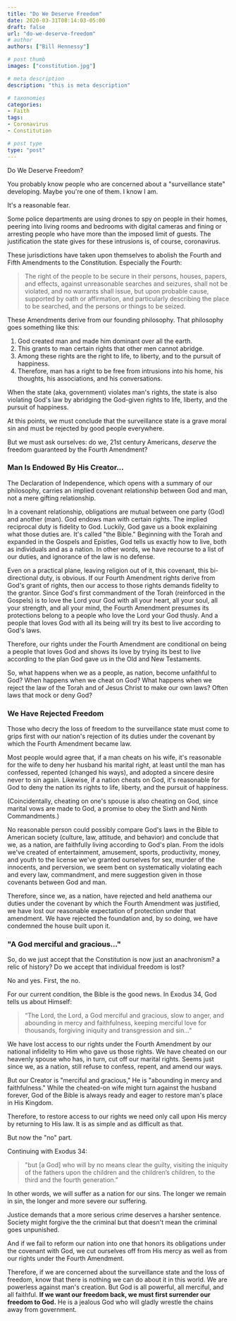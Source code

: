 ```yaml
---
title: "Do We Deserve Freedom"
date: 2020-03-31T08:14:03-05:00
draft: false
url: "do-we-deserve-freedom"
# author
authors: ["Bill Hennessy"]

# post thumb
images: ["constitution.jpg"]

# meta description
description: "this is meta description"

# taxonomies
categories: 
- Faith
tags:
- Coronavirus
- Constitution

# post type
type: "post"
---
```


Do We Deserve Freedom?

You probably know people who are concerned about a "surveillance state" developing. Maybe you're one of them. I know I am.

It's a reasonable fear.

Some police departments are using drones to spy on people in their homes, peering into living rooms and bedrooms with digital cameras and fining or arresting people who have more than the imposed limit of guests. The justification the state gives for these intrusions is, of course, coronavirus. 

These jurisdictions have taken upon themselves to abolish the Fourth and Fifth Amendments to the Constitution. Especially the Fourth:

> The right of the people to be secure in their persons, houses, papers, and effects, against unreasonable searches and seizures, shall not be violated, and no warrants shall issue, but upon probable cause, supported by oath or affirmation, and particularly describing the place to be searched, and the persons or things to be seized.

These Amendments derive from our founding philosophy. That philosophy goes something like this:

1. God created man and made him dominant over all the earth.
2. This grants to man certain rights that other men cannot abridge.
3. Among these rights are the right to life, to liberty, and to the pursuit of happiness.
4. Therefore, man has a right to be free from intrusions into his home, his thoughts, his associations, and his conversations.

When the state (aka, government) violates man's rights, the state is also violating God's law by abridging the God-given rights to life, liberty, and the pursuit of happiness.

At this points, we must conclude that the surveillance state is a grave moral sin and must be rejected by good people everywhere. 

But we must ask ourselves: do we, 21st century Americans, *deserve* the freedom guaranteed by the Fourth Amendment?

### Man Is Endowed By His Creator...

The Declaration of Independence, which opens with a summary of our philosophy, carries an implied covenant relationship between God and man, not a mere gifting relationship. 

In a covenant relationship, obligations are mutual between one party (God) and another (man). God endows man with certain rights. The implied reciprocal duty is fidelity to God. Luckily, God gave us a book explaining what those duties are. It's called "the Bible." Beginning with the Torah and expanded in the Gospels and Epistles, God tells us exactly how to live, both as individuals and as a nation. In other words, we have recourse to a list of our duties, and ignorance of the law is no defense. 

Even on a practical plane, leaving religion out of it, this covenant, this bi-directional duty, is obvious. If our Fourth Amendment rights derive from God's grant of rights, then our access to those rights demands fidelity to the grantor. Since God's first commandment of the Torah (reinforced in the Gospels) is to love the Lord your God with all your heart, all your soul, all your strength, and all your mind, the Fourth Amendment presumes its protections belong to a people who love the Lord your God thusly. And a people that loves God with all its being will try its best to live according to God's laws.  

Therefore, our rights under the Fourth Amendment are conditional on being a people that loves God and shows its love by trying its best to live according to the plan God gave us in the Old and New Testaments. 

So, what happens when we as a people, as nation, become unfaithful to God? When happens when we cheat on God? What happens when we reject the law of the Torah and of Jesus Christ to make our own laws? Often laws that mock or deny God?

### We Have Rejected Freedom

Those who decry the loss of freedom to the surveillance state must come to grips first with our nation's rejection of its duties under the covenant by which the Fourth Amendment became law. 

Most people would agree that, if a man cheats on his wife, it's reasonable for the wife to deny her husband his marital right, at least until the man has confessed, repented (changed his ways), and adopted a sincere desire never to sin again. Likewise, if a nation cheats on God, it's reasonable for God to deny the nation its rights to life, liberty, and the pursuit of happiness. 

(Coincidentally, cheating on one's spouse is also cheating on God, since marital vows are made to God, a promise to obey the Sixth and Ninth Commandments.) 

No reasonable person could possibly compare God's laws in the Bible to American society (culture, law, attitude, and behavior) and conclude that we, as a nation, are faithfully living according to God's plan. From the idols we've created of entertainment, amusement, sports, productivity, money, and youth to the license we've granted ourselves for sex, murder of the innocents, and perversion, we seem bent on systematically violating each and every law, commandment, and mere suggestion given in those covenants between God and man. 

Therefore, since we, as a nation, have rejected and held anathema our duties under the covenant by which the Fourth Amendment was justified, we have lost our reasonable expectation of protection under that amendment. We have rejected the foundation and, by so doing, we have condemned the house built upon it. 

### "A God merciful and gracious..."

So, do we just accept that the Constitution is now just an anachronism? a relic of history? Do we accept that individual freedom is lost?

No and yes. First, the no.

For our current condition, the Bible is the good news. In Exodus 34, God tells us about Himself:

> “The Lord, the Lord, a God merciful and gracious, slow to anger, and abounding in mercy and faithfulness, keeping merciful love for thousands, forgiving iniquity and transgression and sin..."

We have lost access to our rights under the Fourth Amendment by our national infidelity to Him who gave us those rights. We have cheated on our heavenly spouse who has, in turn, cut off our marital rights. Seems just since we, as a nation, still refuse to confess, repent, and amend our ways.

But our Creator is "merciful and gracious," He is "abounding in mercy and faithfulness." While the cheated-on wife might turn against the husband forever, God of the Bible is always ready and eager to restore man's place in His Kingdom. 

Therefore, to restore access to our rights we need only call upon His mercy by returning to His law. It is as simple and as difficult as that. 

But now the "no" part. 

Continuing with Exodus 34:

> "but [a God] who will by no means clear the guilty, visiting the iniquity of the fathers upon the children and the children’s children, to the third and the fourth generation.”

In other words, we will suffer as a nation for our sins. The longer we remain in sin, the longer and more severe our suffering. 

Justice demands that a more serious crime deserves a harsher sentence. Society might forgive the the criminal but that doesn't mean the criminal goes unpunished. 

And if we fail to reform our nation into one that honors its obligations under the covenant with God, we cut ourselves off from His mercy as well as from our rights under the Fourth Amendment. 

Therefore, if we are concerned about the surveillance state and the loss of freedom, know that there is nothing we can do about it in this world. We are powerless against man's creation. But God is all powerful, all merciful, and all faithful. **If we want our freedom back, we must first surrender our freedom to God.** He is a jealous God who will gladly wrestle the chains away from government. 

###

